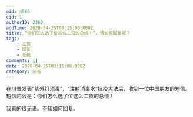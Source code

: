 ```yaml
---
aid: 4586
cid: 1
authorID: 2360
addTime: 2020-04-25T03:15:00.000Z
title: “你们怎么选了位这么二货的总统！”，该如何回复呢？
tags:
    - 二货
    - 回复
    - 总统
comments: []
date: 2020-04-25T03:15:00.000Z
category: 问答
---
```


在川普发表“紫外灯消毒”，“注射消毒水”抗疫大法后，收到一位中国朋友的短信。短信内容是：你们怎么选了位这么二货的总统！

我真的很无语。不知如何回复。
